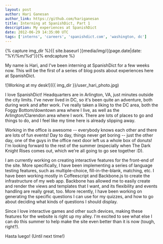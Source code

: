 ```yaml
---
layout: post
author: Hari Ganesan
author_link: https://github.com/hariganesan
title: Interning at SpanishDict, Part 1
description: My experiences at SpanishDict
date: 2012-06-29 14:35:00 UTC
tags: ['interns', 'careers', 'spanishdict.com', 'washington, dc']
---
```


{% capture img_dir %}{{ site.baseurl }}media/img/{{page.date|date: "%Y/%m/%d"}}{% endcapture %}

My name is Hari, and I've been interning at SpanishDict for a few weeks now.
This will be the first of a series of blog posts about experiences here at
SpanishDict.

![Working at my desk!]({{ img_dir }}/user_hari_photo.jpg)

I love SpanishDict! Headquarters are in Arlington, VA, just minutes outside
the city limits. I've never lived in DC, so it's been quite an adventure, both
during work and after work. I've really taken a liking to the DC area, both the
Foggy Bottom/downtown area where I live, as well as the Arlington/Clarendon
area where I work. There are lots of places to go and things to do, and I feel
like my time here is already slipping away.

<!-- more start -->

Working in the office is awesome -- everybody knows each other and there are
lots of fun events! Day to day, things never get boring -- just the other day,
one of the guys in the office next door left us a whole box of donuts! I'm
looking forward to the rest of the summer (especially when The Dark Knight
Rises comes out, which we're all going to go see together :D).

I am currently working on creating interactive features for the front-end
of the site. More specifically, I have been implementing a series of
language testing features, such as multiple-choice, fill-in-the-blank,
matching, etc. I have been working mostly in Coffeescript and Backbone.js to
create the infrastructure of my web app. Backbone has allowed me to easily
create and render the views and templates that I want, and its flexibility
and events handling are really great, too. More recently, I have been working
on generating the specific questions I can use for my quizzes, and how to go
about deciding what kinds of questions I should display.

Since I love interactive games and other such devices,
making these features for the website is right up my alley. I'm excited
to see what else I can do this summer to help make the site even better
than it is now (tough, right?).

Hasta luego! (Until next time!)

[spanishdict]: http://www.spanishdict.com

<!-- more end -->